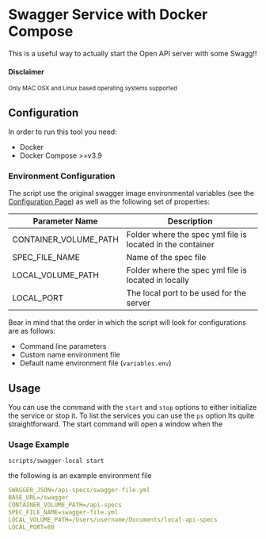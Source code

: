 # Swagger Service with Docker Compose
This is a useful way to actually start the Open API server with some Swagg!!

#### Disclaimer
<sup>Only MAC OSX and Linux based operating systems supported</sup>

## Configuration

In order to run this tool you need:
- Docker 
- Docker Compose >=v3.9

### Environment Configuration

The script use the original swagger image environmental variables (see the [Configuration Page](https://github.com/swagger-api/swagger-ui/blob/master/docs/usage/configuration.md#docker)) as well as the following set of properties:

| Parameter Name | Description |
| -------------- | ----------- |
| CONTAINER_VOLUME_PATH | Folder where the spec yml file is located in the container |
| SPEC_FILE_NAME | Name of the spec file |
| LOCAL_VOLUME_PATH | Folder where the spec yml file is located in locally |
| LOCAL_PORT | The local port to be used for the server |


Bear in mind that the order in which the script will look for configurations are as follows:

- Command line parameters
- Custom name environment file
- Default name environment file (```variables.env```)

## Usage
You can use the command with the ```start``` and ```stop``` options to either initialize the service or stop it. To list the services you can use the ```ps``` option Its quite straightforward. The start command will open a window when the 

### Usage Example
```shell
scripts/swagger-local start 
```
the following is an example environment file 
```yaml
SWAGGER_JSON=/api-specs/swagger-file.yml
BASE_URL=/swagger
CONTAINER_VOLUME_PATH=/api-specs
SPEC_FILE_NAME=swagger-file.yml
LOCAL_VOLUME_PATH=/Users/username/Documents/local-api-specs
LOCAL_PORT=80
```
